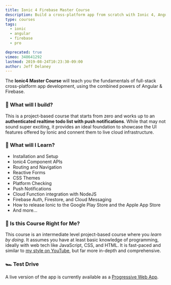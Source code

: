 ```yaml
---
title: Ionic 4 Firebase Master Course
description: Build a cross-platform app from scratch with Ionic 4, Angular, and Firebase.
type: courses
tags:
  - ionic
  - angular
  - firebase
  - pro

deprecated: true
vimeo: 348641292
lastmod: 2019-08-24T10:23:30-09:00
author: Jeff Delaney
---
```


The **Ionic4 Master Course** will teach you the fundamentals of full-stack cross-platform app development, using the combined powers of Angular & Firebase.

### 🗿 What will I build?

This is a project-based course that starts from zero and works up to an **authenticated realtime todo list with push notifications**. While that may not sound super exciting, it provides an ideal foundation to showcase the UI features offered by Ionic and connent them to live cloud infrastructure.

### 🐌 What will I Learn?

- Installation and Setup
- Ionic4 Component APIs
- Routing and Navigation
- Reactive Forms
- CSS Themes
- Platform Checking
- Push Notifications
- Cloud Function integration with NodeJS
- Firebase Auth, Firestore, and Cloud Messaging
- How to release Ionic to the Google Play Store and the Apple App Store
- And more...

### 🤔 Is this Course Right for Me?

This course is an intermediate level project-based course where you _learn by doing_. It assumes you have at least basic knowledge of programming, ideally with web tech like JavaScript, CSS, and HTML. It is fast-paced and similar to [my style on YouTube](https://www.youtube.com/channel/UCsBjURrPoezykLs9EqgamOA?), but far more in-depth and comprehensive.

### 🏎️ Test Drive

A live version of the app is currently available as a [Progressive Web App](https://ionic4-fire.web.app/).
